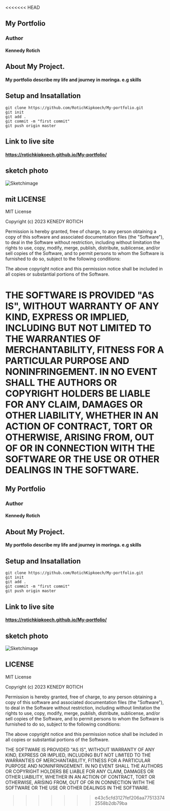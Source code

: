 <<<<<<< HEAD
## My Portfolio

### Author 

#### Kennedy Rotich

## About My  Project.

#### My portfolio describe my life and journey in moringa. e.g skills

## Setup and Insatallation
````
git clone https://github.com/RotichKipkoech/My-portfolio.git
git init
git add .
git commit -m "first commit"
git push origin master
````
## Link to live site
#### https://rotichkipkoech.github.io/My-portfolio/

## sketch photo
![Sketchimage](https://user-images.githubusercontent.com/132645931/236681915-b435aa69-4f94-4694-ac6c-c9a0bdfa788d.jpg)

## mit LICENSE
MIT License

Copyright (c) 2023 KENEDY ROTICH

Permission is hereby granted, free of charge, to any person obtaining a copy
of this software and associated documentation files (the "Software"), to deal
in the Software without restriction, including without limitation the rights
to use, copy, modify, merge, publish, distribute, sublicense, and/or sell
copies of the Software, and to permit persons to whom the Software is
furnished to do so, subject to the following conditions:

The above copyright notice and this permission notice shall be included in all
copies or substantial portions of the Software.

THE SOFTWARE IS PROVIDED "AS IS", WITHOUT WARRANTY OF ANY KIND, EXPRESS OR
IMPLIED, INCLUDING BUT NOT LIMITED TO THE WARRANTIES OF MERCHANTABILITY,
FITNESS FOR A PARTICULAR PURPOSE AND NONINFRINGEMENT. IN NO EVENT SHALL THE
AUTHORS OR COPYRIGHT HOLDERS BE LIABLE FOR ANY CLAIM, DAMAGES OR OTHER
LIABILITY, WHETHER IN AN ACTION OF CONTRACT, TORT OR OTHERWISE, ARISING FROM,
OUT OF OR IN CONNECTION WITH THE SOFTWARE OR THE USE OR OTHER DEALINGS IN THE
SOFTWARE.
=======
## My Portfolio

### Author 

#### Kennedy Rotich

## About My  Project.

#### My portfolio describe my life and journey in moringa. e.g skills

## Setup and Insatallation
````
git clone https://github.com/RotichKipkoech/My-portfolio.git
git init
git add .
git commit -m "first commit"
git push origin master
````
## Link to live site
#### https://rotichkipkoech.github.io/My-portfolio/

## sketch photo
![Sketchimage](https://user-images.githubusercontent.com/132645931/236681915-b435aa69-4f94-4694-ac6c-c9a0bdfa788d.jpg)

## LICENSE
MIT License

Copyright (c) 2023 KENEDY ROTICH

Permission is hereby granted, free of charge, to any person obtaining a copy
of this software and associated documentation files (the "Software"), to deal
in the Software without restriction, including without limitation the rights
to use, copy, modify, merge, publish, distribute, sublicense, and/or sell
copies of the Software, and to permit persons to whom the Software is
furnished to do so, subject to the following conditions:

The above copyright notice and this permission notice shall be included in all
copies or substantial portions of the Software.

THE SOFTWARE IS PROVIDED "AS IS", WITHOUT WARRANTY OF ANY KIND, EXPRESS OR
IMPLIED, INCLUDING BUT NOT LIMITED TO THE WARRANTIES OF MERCHANTABILITY,
FITNESS FOR A PARTICULAR PURPOSE AND NONINFRINGEMENT. IN NO EVENT SHALL THE
AUTHORS OR COPYRIGHT HOLDERS BE LIABLE FOR ANY CLAIM, DAMAGES OR OTHER
LIABILITY, WHETHER IN AN ACTION OF CONTRACT, TORT OR OTHERWISE, ARISING FROM,
OUT OF OR IN CONNECTION WITH THE SOFTWARE OR THE USE OR OTHER DEALINGS IN THE
SOFTWARE.
>>>>>>> e43c5cfd3127fef206aa775133742558b2db79ba
